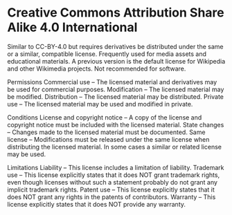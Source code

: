 Creative Commons Attribution Share Alike 4.0 International
==========================================================

Similar to CC-BY-4.0 but requires derivatives be distributed under the same or a similar, compatible license. Frequently
used for media assets and educational materials. A previous version is the default license for Wikipedia and other
Wikimedia projects. Not recommended for software.

Permissions
Commercial use – The licensed material and derivatives may be used for commercial purposes.
Modification – The licensed material may be modified.
Distribution – The licensed material may be distributed.
Private use – The licensed material may be used and modified in private.

Conditions
License and copyright notice – A copy of the license and copyright notice must be included with the licensed material.
State changes – Changes made to the licensed material must be documented.
Same license – Modifications must be released under the same license when distributing the licensed material. In some
    cases a similar or related license may be used.

Limitations
Liability – This license includes a limitation of liability.
Trademark use – This license explicitly states that it does NOT grant trademark rights, even though licenses without
    such a statement probably do not grant any implicit trademark rights.
Patent use – This license explicitly states that it does NOT grant any rights in the patents of contributors.
Warranty – This license explicitly states that it does NOT provide any warranty.
